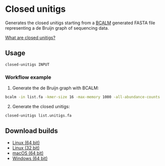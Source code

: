 # Closed unitigs

Generates the closed unitigs starting from a [BCALM](https://github.com/GATB/bcalm) generated FASTA file representing a de Bruijn graph of sequencing data.

[What are closed unitigs?](CLOSED_UNITIGS.md)


## Usage
```sh
closed-unitigs INPUT
```

### Workflow example

1. Generate the de Bruijn graph with BCALM:
```sh
bcalm -in list.fa -kmer-size 16 -max-memory 1000 -all-abundance-counts 
```

2. Generate the closed unitigs:
```sh
closed-unitigs list.unitigs.fa
```

## Download builds
  * [Linux (64 bit)](https://gitlab.com/DPDmancul/closed-unitigs/-/jobs/artifacts/main/raw/target/x86_64-unknown-linux-gnu/release/closed-unitigs?job=linux-gnu-64)
  * [Linux (32 bit)](https://gitlab.com/DPDmancul/closed-unitigs/-/jobs/artifacts/main/raw/target/i686-unknown-linux-gnu/release/closed-unitigs?job=linux-gnu-32)
  * [macOS (64 bit)](https://gitlab.com/DPDmancul/closed-unitigs/-/jobs/artifacts/main/raw/target/x86_64-apple-darwin/release/closed-unitigs?job=macos-64)
  * [Windows (64 bit)](https://gitlab.com/DPDmancul/closed-unitigs/-/jobs/artifacts/main/raw/target/x86_64-pc-windows-gnu/release/closed-unitigs.exe?job=windows-mingw-64)
  <!-- * [Windows (32 bit)](https://gitlab.com/DPDmancul/closed-unitigs/-/jobs/artifacts/main/raw/target/i686-pc-windows-gnu/release/closed-unitigs.exe?job=windows-mingw-32) -->
  <!-- * [Linux (armv7)](https://gitlab.com/DPDmancul/closed-unitigs/-/jobs/artifacts/main/raw/target/armv7-unknown-linux-gnueabihf/release/closed-unitigs?job=linux-arm) -->

